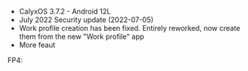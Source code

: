 * CalyxOS 3.7.2 - Android 12L
* July 2022 Security update (2022-07-05)
* Work profile creation has been fixed. Entirely reworked, now create them from the new "Work profile" app
* More feaut

FP4:
